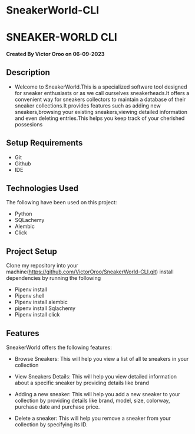# SneakerWorld-CLI
# SNEAKER-WORLD CLI
#### Created By Victor Oroo on 06-09-2023

## Description

- Welcome to SneakerWorld.This is a specialized software tool designed for sneaker enthusiasts or as we call ourselves sneakerheads.It offers a convenient way for sneakers collectors to maintain a database of their sneaker collections.It provides features such as adding new sneakers,browsing your existing sneakers,viewing detailed information and even deleting entries.This helps you keep track of your cherished possesions

## Setup Requirements

- Git
- Github
- IDE


## Technologies Used

The following have been used on this project:

- Python
- SQLachemy
- Alembic
- Click

## Project Setup
Clone my repository into your machine(https://github.com/VictorOroo/SneakerWorld-CLI.git)
install dependencies by running the following
- Pipenv install  
- Pipenv shell
- Pipenv install alembic
- pipenv install Sqlachemy
- Pipenv install click


## Features
SneakerWorld offers the following features:

- Browse Sneakers: This will help you view a list of all te sneakers in your collection


- View Sneakers Details: This will help you view detailed information about a specific sneaker by providing details like brand

- Adding a new sneaker: This will help you add a new sneaker to your collection by providing details like brand, model, size, colorway, purchase date and purchase price.

- Delete a sneaker: This will help you remove a sneaker from your collection by specifying its ID.
